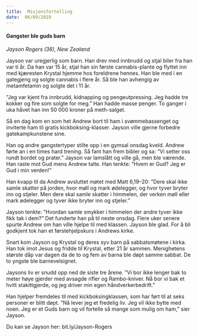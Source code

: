 ```yaml
---
title:  Misjonsfortelling
date:  06/09/2019
---
```


#### Gangster ble guds barn

_Jayson Rogers (36), New Zealand_

Jayson var uregjerlig som barn. Han drev med innbrudd og stjal biler fra han var ti år. Da han var 15 år, stjal han sin første cannabis-plante og flyttet inn med kjæresten Krystal hjemme hos foreldrene hennes. Han ble med i en gategjeng og solgte cannabis i flere år. Så ble han avhengig av metamfetamin og solgte det i 11 år.

”Jeg var kjent fra innbrudd, kidnapping og pengeutpressing. Jeg hadde tre kokker og fire som solgte for meg.” Han hadde masse penger. To ganger i uka håvet han inn 50 000 kroner på meth-salget.

Så en dag kom en som het Andrew bort til ham i svømmebassenget og inviterte ham til gratis kickboksing-klasser. Jayson ville gjerne forbedre gatekampkunstene sine.

Han og andre gangstertyper stilte opp i en gymsal onsdag kveld. Andrew førte an i en times hard trening. Så fant han frem bibler og sa: ”Vi setter oss rundt bordet og prater.” Jayson var lamslått og ville gå, men ble værende. Han raste mot Gud mens Andrew talte. Han tenkte: ”Hvem er Gud? Jeg er Gud i min verden!”

Han kvapp til da Andrew avsluttet møtet med Matt 6,19–20: ”Dere skal ikke samle skatter på jorden, hvor møll og mark ødelegger, og hvor tyver bryter inn og stjeler. Men dere skal samle skatter i himmelen, der verken møll eller mark ødelegger og tyver ikke bryter inn og stjeler.”

Jayson tenkte: ”Hvordan samle smykker i himmelen der andre tyver ikke fikk tak i dem?” Det funderte han på til neste onsdag. Flere uker senere spurte Andrew om han ville hjelpe til med klassen. Jayson ble glad. For å bli godkjent tok han et førstehjelpskurs i Andrews kirke.

Snart kom Jayson og Krystal og deres syv barn på sabbatsmøtene i kirka. Han tok imot Jesus og fridde til Krystal, etter 21 år sammen. Menighetens største dåp var dagen da de to og fem av barna ble døpt samme sabbat. De to yngste ble barnevelsignet.

Jaysons liv er snudd opp ned de siste tre årene. ”Vi bor ikke lenger bak to meter høye gjerder med avsagde rifler og Rambo-kniver. Nå bor vi bak et hvitt stakittgjerde, og jeg driver min egen håndverkerbedrift.”

Han hjelper fremdeles til med kickboksingklassen, som har ført til at seks personer er blitt døpt. ”Nå lever jeg et fredelig liv. Jeg vil ikke bytte med noen. Jeg er et Guds barn og vil fortelle så mange som mulig om ham,” sier Jayson.

Du kan se Jayson her: bit.ly/Jayson-Rogers